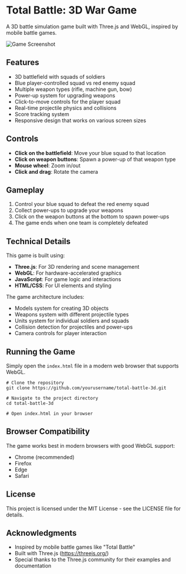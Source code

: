 # Total Battle: 3D War Game

A 3D battle simulation game built with Three.js and WebGL, inspired by mobile battle games.

![Game Screenshot](screenshot.png)

## Features

- 3D battlefield with squads of soldiers
- Blue player-controlled squad vs red enemy squad
- Multiple weapon types (rifle, machine gun, bow)
- Power-up system for upgrading weapons
- Click-to-move controls for the player squad
- Real-time projectile physics and collisions
- Score tracking system
- Responsive design that works on various screen sizes

## Controls

- **Click on the battlefield**: Move your blue squad to that location
- **Click on weapon buttons**: Spawn a power-up of that weapon type
- **Mouse wheel**: Zoom in/out
- **Click and drag**: Rotate the camera

## Gameplay

1. Control your blue squad to defeat the red enemy squad
2. Collect power-ups to upgrade your weapons
3. Click on the weapon buttons at the bottom to spawn power-ups
4. The game ends when one team is completely defeated

## Technical Details

This game is built using:

- **Three.js**: For 3D rendering and scene management
- **WebGL**: For hardware-accelerated graphics
- **JavaScript**: For game logic and interactions
- **HTML/CSS**: For UI elements and styling

The game architecture includes:

- Models system for creating 3D objects
- Weapons system with different projectile types
- Units system for individual soldiers and squads
- Collision detection for projectiles and power-ups
- Camera controls for player interaction

## Running the Game

Simply open the `index.html` file in a modern web browser that supports WebGL.

```
# Clone the repository
git clone https://github.com/yourusername/total-battle-3d.git

# Navigate to the project directory
cd total-battle-3d

# Open index.html in your browser
```

## Browser Compatibility

The game works best in modern browsers with good WebGL support:
- Chrome (recommended)
- Firefox
- Edge
- Safari

## License

This project is licensed under the MIT License - see the LICENSE file for details.

## Acknowledgments

- Inspired by mobile battle games like "Total Battle"
- Built with Three.js (https://threejs.org/)
- Special thanks to the Three.js community for their examples and documentation 